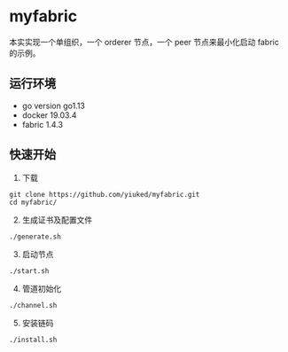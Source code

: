 # myfabric
本实实现一个单组织，一个 orderer 节点，一个 peer 节点来最小化启动 fabric 的示例。

## 运行环境
* go version go1.13
* docker 19.03.4
* fabric 1.4.3

## 快速开始
1. 下载
```
git clone https://github.com/yiuked/myfabric.git
cd myfabric/
```

2. 生成证书及配置文件
```
./generate.sh
```

3. 启动节点
```
./start.sh
```

4. 管道初始化
```
./channel.sh
```

5. 安装链码
```
./install.sh
```
